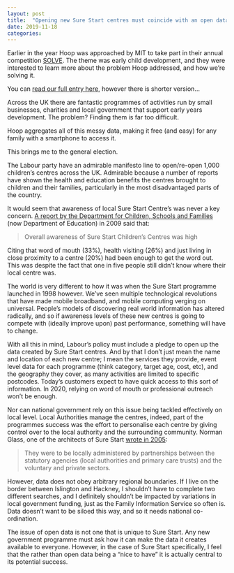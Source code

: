 ```yaml
---
layout: post
title:  "Opening new Sure Start centres must coincide with an open data plan"
date: 2019-11-18
categories:
---
```

Earlier in the year Hoop was approached by MIT to take part in their annual competition [SOLVE](https://solve.mit.edu/). The theme was early child development, and they were interested to learn more about the problem Hoop addressed, and how we’re solving it.

You can [read our full entry here](https://solve.mit.edu/challenges/early-childhood-development/solutions/8871), however there is shorter version…

Across the UK there are fantastic programmes of activities run by small businesses, charities and local government that support early years development. The problem? Finding them is far too difficult.

Hoop aggregates all of this messy data, making it free (and easy) for any family with a smartphone to access it.

This brings me to the general election.

The Labour party have an admirable manifesto line to open/re-open 1,000 children’s centres across the UK. Admirable because a number of reports have shown the health and education benefits the centres brought to children and their families, particularly in the most disadvantaged parts of the country.

It would seem that awareness of local Sure Start Centre’s was never a key concern. [A report by the Department for Children, Schools and Families](https://dera.ioe.ac.uk/11360/1/DCSF-RR083.pdf) (now Department of Education) in 2009 said that:

> Overall awareness of Sure Start Children’s Centres was high

Citing that word of mouth (33%), health visiting (26%) and just living in close proximity to a centre (20%) had been enough to get the word out. This was despite the fact that one in five people still didn’t know where their local centre was.

The world is very different to how it was when the Sure Start programme launched in 1998 however. We’ve seen multiple technological revolutions that have made mobile broadband, and mobile computing verging on universal. People’s models of discovering real world information has altered radically, and so if awareness levels of these new centres is going to compete with (ideally improve upon) past performance, something will have to change.

With all this in mind, Labour’s policy must include a pledge to open up the data created by Sure Start centres. And by that I don’t just mean the name and location of each new centre; I mean the services they provide, event level data for each programme (think category, target age, cost, etc), and the geography they cover, as many activities are limited to specific postcodes. Today’s customers expect to have quick access to this sort of information. In 2020, relying on word of mouth or professional outreach won’t be enough.

Nor can national government rely on this issue being tackled effectively on local level. Local Authorities manage the centres, indeed, part of the programmes success was the effort to personalise each centre by giving control over to the local authority and the surrounding community. Norman Glass, one of the architects of Sure Start [wrote in 2005](https://www.theguardian.com/society/2005/jan/05/guardiansocietysupplement.childrensservices):

> They were to be locally administered by partnerships between the statutory agencies (local authorities and primary care trusts) and the voluntary and private sectors.

However, data does not obey arbitrary regional boundaries. If I live on the border between Islington and Hackney, I shouldn’t have to complete two different searches, and I definitely shouldn’t be impacted by variations in local government funding, just as the Family Information Service so often is. Data doesn’t want to be siloed this way, and so it needs national co-ordination.

The issue of open data is not one that is unique to Sure Start. Any new government programme must ask how it can make the data it creates available to everyone. However, in the case of Sure Start specifically, I feel that the rather than open data being a “nice to have” it is actually central to its potential success.
